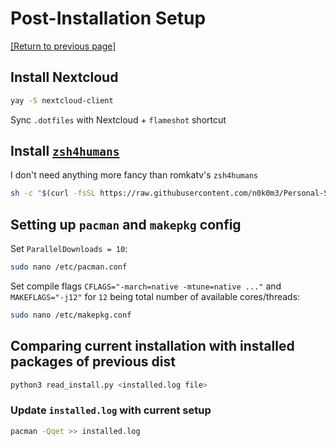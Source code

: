 # Post-Installation Setup
[[Return to previous page]](README.md)
## Install Nextcloud
```sh
yay -S nextcloud-client
```
Sync `.dotfiles` with Nextcloud + `flameshot` shortcut
## Install [`zsh4humans`](https://github.com/romkatv/zsh4humans)
I don't need anything more fancy than romkatv's `zsh4humans`
```sh
sh -c "$(curl -fsSL https://raw.githubusercontent.com/n0k0m3/Personal-Setup/main/Setting_up_Arch/setup.sh)"
```
## Setting up `pacman` and `makepkg` config
Set `ParallelDownloads = 10`:
```sh
sudo nano /etc/pacman.conf
```

Set compile flags `CFLAGS="-march=native -mtune=native ..."` and `MAKEFLAGS="-j12"` for `12` being total number of available cores/threads:
```sh
sudo nano /etc/makepkg.conf
```
## Comparing current installation with installed packages of previous dist
```sh
python3 read_install.py <installed.log file>
```
### Update `installed.log` with current setup
```sh
pacman -Qqet >> installed.log
```